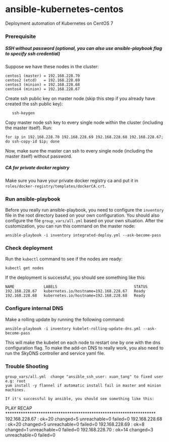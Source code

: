 # ansible-kubernetes-centos
Deployment automation of Kubernetes on CentOS 7

### Prerequisite
##### SSH without password (optional, you can also use ansible-playbook flag to specify ssh credential)
Suppose we have these nodes in the cluster:
```
centos1 (master) = 192.168.228.70
centos2 (etcd)   = 192.168.228.69
centos3 (minion) = 192.168.228.68
centos4 (minion) = 192.168.228.67

```

Create ssh public key on master node (skip this step if you already have created the ssh public key):
```
   ssh-keygen
```

Copy master node ssh key to every single node within the cluster (including the master itself). Run:
```
for ip in 192.168.228.70 192.168.228.69 192.168.228.68 192.168.228.67; do ssh-copy-id $ip; done
```

Now, make sure the master can ssh to every single node (including the master itself) without password.

##### CA for private docker registry
Make sure you have your private docker registry ca and put it in `roles/docker-registry/templates/dockerCA.crt`.

### Run ansible-playbook
Before you really run ansible-playbook, you need to configure the `inventory` file in the root directory based on your own configuration. You should also configure the file `group_vars/all.yml` based on your own situation. After the customization, you can run this command on the master node:
```
ansible-playbook -i inventory integrated-deploy.yml --ask-become-pass
```

### Check deployment
Run the `kubectl` command to see if the nodes are ready:
```
kubectl get nodes
```

If the deployment is successful, you should see something like this:
```
NAME             LABELS                                  STATUS
192.168.228.67   kubernetes.io/hostname=192.168.228.67   Ready
192.168.228.68   kubernetes.io/hostname=192.168.228.68   Ready
```

### Configure internal DNS
Make a rolling update by running the following command:
```
ansible-playbook -i inventory kubelet-rolling-update-dns.yml --ask-become-pass
```
This will make the kubelet on each node to restart one by one with the dns configuration flag.
To make the add-on DNS to really work, you also need to run the SkyDNS controller and service yaml file.

### Trouble Shooting
```
group_vars/all.yml  change "ansible_ssh_user: xuan_tang" to fixed user e.g: root
yum install -y flannel if automatic install fail in master and minion machines.

If it's successful by ansible, you should see something like this:
```
PLAY RECAP ********************************************************************
192.168.228.67             : ok=20   changed=5    unreachable=0    failed=0
192.168.228.68             : ok=20   changed=5    unreachable=0    failed=0
192.168.228.69             : ok=8    changed=1    unreachable=0    failed=0
192.168.228.70             : ok=14   changed=3    unreachable=0    failed=0
```